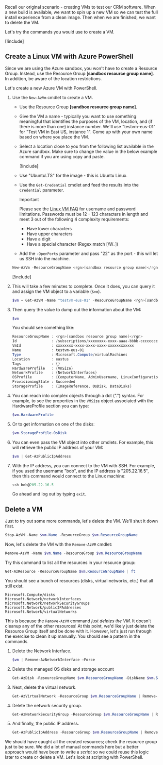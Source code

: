 Recall our original scenario - creating VMs to test our CRM software. When a new build is available, we want to spin up a new VM so we can test the full install experience from a clean image. Then when we are finished, we want to delete the VM.

Let's try the commands you would use to create a VM.

<!-- Activate the sandbox -->
[!include[](../../../includes/azure-sandbox-activate.md)]

## Create a Linux VM with Azure PowerShell

Since we are using the Azure sandbox, you won't have to create a Resource Group. Instead, use the Resource Group **<rgn>[sandbox resource group name]</rgn>**. In addition, be aware of the location restrictions.

Let's create a new Azure VM with PowerShell.

1. Use the `New-AzVm` cmdlet to create a VM.
    - Use the Resource Group **<rgn>[sandbox resource group name]</rgn>**.
    - Give the VM a name - typically you want to use something meaningful that identifies the purposes of the VM, location, and (if there is more than one) instance number. We'll use "testvm-eus-01" for "Test VM in East US, instance 1". Come up with your own name based on where you place the VM.
    - Select a location close to you from the following list available in the Azure sandbox. Make sure to change the value in the below example command if you are using copy and paste.

        [!include[](../../../includes/azure-sandbox-regions-note.md)]

    - Use "UbuntuLTS" for the image - this is Ubuntu Linux.
    - Use the `Get-Credential` cmdlet and feed the results into the `Credential` parameter.
      > [!IMPORTANT]
      > Please see the [Linux VM FAQ](https://docs.microsoft.com/azure/virtual-machines/linux/faq#what-are-the-username-requirements-when-creating-a-vm?azure-portal=true) for username and password limitations. Passwords must be 12 - 123 characters in length and meet 3 out of the following 4 complexity requirements:
      > - Have lower characters
      > - Have upper characters
      > - Have a digit
      > - Have a special character (Regex match [\W_])
    - Add the `-OpenPorts` parameter and pass "22" as the port - this will let us SSH into the machine.

    ```powershell
    New-AzVm -ResourceGroupName <rgn>[sandbox resource group name]</rgn> -Name "testvm-eus-01" -Credential (Get-Credential) -Location "East US" -Image UbuntuLTS -OpenPorts 22
    ```

    [!include[](../../../includes/azure-cloudshell-copy-paste-tip.md)]

1. This will take a few minutes to complete. Once it does, you can query it and assign the VM object to a variable (`$vm`).

    ```powershell
    $vm = Get-AzVM -Name "testvm-eus-01" -ResourceGroupName <rgn>[sandbox resource group name]</rgn>
    ```

1. Then query the value to dump out the information about the VM:

    ```powershell
    $vm
    ```

    You should see something like:

    ```powershell
    ResourceGroupName : <rgn>[sandbox resource group name]</rgn>
    Id                : /subscriptions/xxxxxxxx-xxxx-aaaa-bbbb-cccccccccccc/resourceGroups/<rgn>[sandbox resource group name]</rgn>/providers/Microsoft.Compute/virtualMachines/testvm-eus-01
    VmId              : xxxxxxxx-xxxx-xxxx-xxxx-xxxxxxxxxxxx
    Name              : testvm-eus-01
    Type              : Microsoft.Compute/virtualMachines
    Location          : eastus
    Tags              : {}
    HardwareProfile   : {VmSize}
    NetworkProfile    : {NetworkInterfaces}
    OSProfile         : {ComputerName, AdminUsername, LinuxConfiguration, Secrets}
    ProvisioningState : Succeeded
    StorageProfile    : {ImageReference, OsDisk, DataDisks}
    ```

1. You can reach into complex objects through a dot (".") syntax. For example, to see the properties in the `VMSize` object associated with the HardwareProfile section you can type:

    ```powershell
    $vm.HardwareProfile
    ```

1. Or to get information on one of the disks:

    ```powershell
    $vm.StorageProfile.OsDisk
    ```

1. You can even pass the VM object into other cmdlets. For example, this will retrieve the public IP address of your VM:

    ```powershell
    $vm | Get-AzPublicIpAddress
    ```

1. With the IP address, you can connect to the VM with SSH. For example, if you used the username "bob", and the IP address is "205.22.16.5", then this command would connect to the Linux machine:

    ```powershell
    ssh bob@205.22.16.5
    ```

    Go ahead and log out by typing `exit`.

## Delete a VM

Just to try out some more commands, let's delete the VM. We'll shut it down first.

```powershell
Stop-AzVM -Name $vm.Name -ResourceGroup $vm.ResourceGroupName
```

Now, let's delete the VM with the `Remove-AzVM` cmdlet:

```powershell
Remove-AzVM -Name $vm.Name -ResourceGroup $vm.ResourceGroupName
```

Try this command to list all the resources in your resource group:

```powershell
Get-AzResource -ResourceGroupName $vm.ResourceGroupName | ft
```

You should see a bunch of resources (disks, virtual networks, etc.) that all still exist. 

```output
Microsoft.Compute/disks
Microsoft.Network/networkInterfaces
Microsoft.Network/networkSecurityGroups
Microsoft.Network/publicIPAddresses
Microsoft.Network/virtualNetworks
```

This is because the `Remove-AzVM` command _just deletes the VM_. It doesn't cleanup any of the other resources! At this point, we'd likely just delete the Resource Group itself and be done with it. However, let's just run through the exercise to clean it up manually. You should see a pattern in the commands.

1. Delete the Network Interface.

    ```powershell
    $vm | Remove-AzNetworkInterface –Force
    ```

1. Delete the managed OS disks and storage account

    ```powershell
    Get-AzDisk -ResourceGroupName $vm.ResourceGroupName -DiskName $vm.StorageProfile.OSDisk.Name | Remove-AzDisk -Force
    ```

1. Next, delete the virtual network.

    ```powershell
    Get-AzVirtualNetwork -ResourceGroup $vm.ResourceGroupName | Remove-AzVirtualNetwork -Force
    ```

1. Delete the network security group.

    ```powershell
    Get-AzNetworkSecurityGroup -ResourceGroup $vm.ResourceGroupName | Remove-AzNetworkSecurityGroup -Force
    ```

1. And finally, the public IP address.

    ```powershell
    Get-AzPublicIpAddress -ResourceGroup $vm.ResourceGroupName | Remove-AzPublicIpAddress -Force
    ```

We should have caught all the created resources; check the resource group just to be sure. We did a lot of manual commands here but a better approach would have been to write a _script_ so we could reuse this logic later to create or delete a VM. Let's look at scripting with PowerShell.